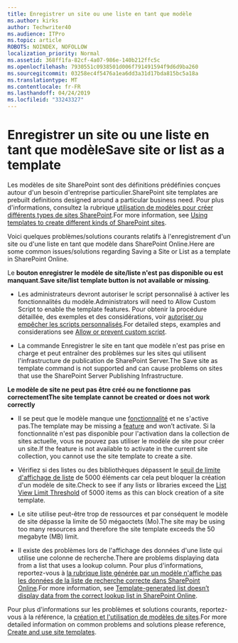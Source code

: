 ```yaml
---
title: Enregistrer un site ou une liste en tant que modèle
ms.author: kirks
author: Techwriter40
ms.audience: ITPro
ms.topic: article
ROBOTS: NOINDEX, NOFOLLOW
localization_priority: Normal
ms.assetid: 368ff1fa-82cf-4a07-986e-140b212ffc5c
ms.openlocfilehash: 7930551c0938501d006f791491594f9d6d9ba260
ms.sourcegitcommit: 03258ec4f5476a1ea6dd3a31d17bda815bc5a18a
ms.translationtype: MT
ms.contentlocale: fr-FR
ms.lasthandoff: 04/24/2019
ms.locfileid: "33243327"
---
```

# <a name="save-site-or-list-as-a-template"></a><span data-ttu-id="37f1a-102">Enregistrer un site ou une liste en tant que modèle</span><span class="sxs-lookup"><span data-stu-id="37f1a-102">Save site or list as a template</span></span>

<span data-ttu-id="37f1a-103">Les modèles de site SharePoint sont des définitions prédéfinies conçues autour d'un besoin d'entreprise particulier.</span><span class="sxs-lookup"><span data-stu-id="37f1a-103">SharePoint site templates are prebuilt definitions designed around a particular business need.</span></span> <span data-ttu-id="37f1a-104">Pour plus d'informations, consultez la rubrique [utilisation de modèles pour créer différents types de sites SharePoint](https://support.office.com/en-us/article/using-templates-to-create-different-kinds-of-sharepoint-sites-449eccec-ff99-4cf3-b62e-dcfee37e8da4).</span><span class="sxs-lookup"><span data-stu-id="37f1a-104">For more information, see [Using templates to create different kinds of SharePoint sites](https://support.office.com/en-us/article/using-templates-to-create-different-kinds-of-sharepoint-sites-449eccec-ff99-4cf3-b62e-dcfee37e8da4).</span></span>

<span data-ttu-id="37f1a-105">Voici quelques problèmes/solutions courants relatifs à l'enregistrement d'un site ou d'une liste en tant que modèle dans SharePoint Online.</span><span class="sxs-lookup"><span data-stu-id="37f1a-105">Here are some common issues/solutions regarding Saving a Site or List as a template in SharePoint Online.</span></span>

<span data-ttu-id="37f1a-106">Le **bouton enregistrer le modèle de site/liste n'est pas disponible ou est manquant**.</span><span class="sxs-lookup"><span data-stu-id="37f1a-106">**Save site/list template button is not available or missing**.</span></span> 

- <span data-ttu-id="37f1a-107">Les administrateurs devront autoriser le script personnalisé à activer les fonctionnalités du modèle.</span><span class="sxs-lookup"><span data-stu-id="37f1a-107">Administrators will need to Allow Custom Script to enable the template features.</span></span> <span data-ttu-id="37f1a-108">Pour obtenir la procédure détaillée, des exemples et des considérations, voir [autoriser ou empêcher les scripts personnalisés](https://docs.microsoft.com/en-us/sharepoint/allow-or-prevent-custom-script).</span><span class="sxs-lookup"><span data-stu-id="37f1a-108">For detailed steps, examples and considerations see [Allow or prevent custom script](https://docs.microsoft.com/en-us/sharepoint/allow-or-prevent-custom-script).</span></span>


- <span data-ttu-id="37f1a-109">La commande Enregistrer le site en tant que modèle n'est pas prise en charge et peut entraîner des problèmes sur les sites qui utilisent l'infrastructure de publication de SharePoint Server.</span><span class="sxs-lookup"><span data-stu-id="37f1a-109">The Save site as template command is not supported and can cause problems on sites that use the SharePoint Server Publishing Infrastructure.</span></span>


<span data-ttu-id="37f1a-110">**Le modèle de site ne peut pas être créé ou ne fonctionne pas correctement**</span><span class="sxs-lookup"><span data-stu-id="37f1a-110">**The site template cannot be created or does not work correctly**</span></span>

- <span data-ttu-id="37f1a-111">Il se peut que le modèle manque une [fonctionnalité](https://social.technet.microsoft.com/wiki/contents/articles/14423.sharepoint-2013-existing-features-guid.aspx) et ne s'active pas.</span><span class="sxs-lookup"><span data-stu-id="37f1a-111">The template may be missing a [feature](https://social.technet.microsoft.com/wiki/contents/articles/14423.sharepoint-2013-existing-features-guid.aspx) and won’t activate.</span></span> <span data-ttu-id="37f1a-112">Si la fonctionnalité n'est pas disponible pour l'activation dans la collection de sites actuelle, vous ne pouvez pas utiliser le modèle de site pour créer un site.</span><span class="sxs-lookup"><span data-stu-id="37f1a-112">If the feature is not available to activate in the current site collection, you cannot use the site template to create a site.</span></span>


- <span data-ttu-id="37f1a-113">Vérifiez si des listes ou des bibliothèques dépassent le [seuil de limite d'affichage de liste](https://support.office.com/en-us/article/Manage-large-lists-and-libraries-in-SharePoint-B8588DAE-9387-48C2-9248-C24122F07C59) de 5000 éléments car cela peut bloquer la création d'un modèle de site.</span><span class="sxs-lookup"><span data-stu-id="37f1a-113">Check to see if any lists or libraries exceed the [List View Limit Threshold](https://support.office.com/en-us/article/Manage-large-lists-and-libraries-in-SharePoint-B8588DAE-9387-48C2-9248-C24122F07C59) of 5000 items as this can block creation of a site template.</span></span>


- <span data-ttu-id="37f1a-114">Le site utilise peut-être trop de ressources et par conséquent le modèle de site dépasse la limite de 50 mégaoctets (Mo).</span><span class="sxs-lookup"><span data-stu-id="37f1a-114">The site may be using too many resources and therefore the site template exceeds the 50 megabyte (MB) limit.</span></span>


- <span data-ttu-id="37f1a-115">Il existe des problèmes lors de l'affichage des données d'une liste qui utilise une colonne de recherche.</span><span class="sxs-lookup"><span data-stu-id="37f1a-115">There are problems displaying data from a list that uses a lookup column.</span></span> <span data-ttu-id="37f1a-116">Pour plus d'informations, reportez-vous à [la rubrique liste générée par un modèle n'affiche pas les données de la liste de recherche correcte dans SharePoint Online](https://support.office.com/en-us/article/template-generated-list-doesn-t-display-correct-data-for-a-column-in-sharepoint-online-20430b62-e40c-4f6f-8889-aa24e80d605a).</span><span class="sxs-lookup"><span data-stu-id="37f1a-116">For more information, see [Template-generated list doesn’t display data from the correct lookup list in SharePoint Online](https://support.office.com/en-us/article/template-generated-list-doesn-t-display-correct-data-for-a-column-in-sharepoint-online-20430b62-e40c-4f6f-8889-aa24e80d605a).</span></span>


<span data-ttu-id="37f1a-117">Pour plus d'informations sur les problèmes et solutions courants, reportez-vous à la référence, la [création et l'utilisation de modèles de sites](https://support.office.com/en-us/article/Create-and-use-site-templates-60371B0F-00E0-4C49-A844-34759EBDD989).</span><span class="sxs-lookup"><span data-stu-id="37f1a-117">For more detailed information on common problems and solutions please reference, [Create and use site templates](https://support.office.com/en-us/article/Create-and-use-site-templates-60371B0F-00E0-4C49-A844-34759EBDD989).</span></span>

